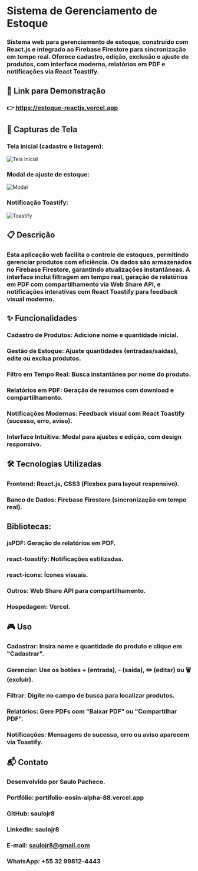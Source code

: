 # Sistema de Gerenciamento de Estoque

### Sistema web para gerenciamento de estoque, construído com React.js e integrado ao Firebase Firestore para sincronização em tempo real. Oferece cadastro, edição, exclusão e ajuste de produtos, com interface moderna, relatórios em PDF e notificações via React Toastify.

## 🔗 Link para Demonstração

### 👉 https://estoque-reactjs.vercel.app

## 📸 Capturas de Tela

### Tela inicial (cadastro e listagem):
![Tela Inicial](src\screenshots\tela_principal.png)

### Modal de ajuste de estoque:
![Modal](src\screenshots\modal.png)

### Notificação Toastify:
![Toastify](src\screenshots\toastify.png)

## 📋 Descrição
### Esta aplicação web facilita o controle de estoques, permitindo gerenciar produtos com eficiência. Os dados são armazenados no Firebase Firestore, garantindo atualizações instantâneas. A interface inclui filtragem em tempo real, geração de relatórios em PDF com compartilhamento via Web Share API, e notificações interativas com React Toastify para feedback visual moderno.

## ✨ Funcionalidades

### Cadastro de Produtos: Adicione nome e quantidade inicial.
### Gestão de Estoque: Ajuste quantidades (entradas/saídas), edite ou exclua produtos.
### Filtro em Tempo Real: Busca instantânea por nome do produto.
### Relatórios em PDF: Geração de resumos com download e compartilhamento.
### Notificações Modernas: Feedback visual com React Toastify (sucesso, erro, aviso).
### Interface Intuitiva: Modal para ajustes e edição, com design responsivo.

## 🛠 Tecnologias Utilizadas
### Frontend: React.js, CSS3 (Flexbox para layout responsivo).
### Banco de Dados: Firebase Firestore (sincronização em tempo real).
## Bibliotecas:
### jsPDF: Geração de relatórios em PDF.
### react-toastify: Notificações estilizadas.
### react-icons: Ícones visuais.
### Outros: Web Share API para compartilhamento.
### Hospedagem: Vercel.

## 🎮 Uso
### Cadastrar: Insira nome e quantidade do produto e clique em "Cadastrar".
### Gerenciar: Use os botões + (entrada), - (saída), ✏️ (editar) ou 🗑️ (excluir).
### Filtrar: Digite no campo de busca para localizar produtos.
### Relatórios: Gere PDFs com "Baixar PDF" ou "Compartilhar PDF".
### Notificações: Mensagens de sucesso, erro ou aviso aparecem via Toastify.


## 📬 Contato
### Desenvolvido por Saulo Pacheco.

### Portfólio: portifolio-eosin-alpha-88.vercel.app
### GitHub: saulojr8
### LinkedIn: saulojr8
### E-mail: saulojr8@gmail.com
### WhatsApp: +55 32 99812-4443